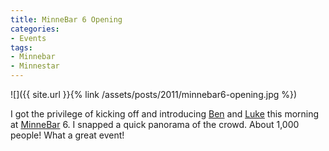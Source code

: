 ```yaml
---
title: MinneBar 6 Opening
categories:
- Events
tags:
- Minnebar
- Minnestar
---
```


![]({{ site.url }}{% link /assets/posts/2011/minnebar6-opening.jpg %})
  



I got the privilege of kicking off and introducing [Ben](http://alttext.com/) and [Luke](http://luke.francl.org/) this morning at [MinneBar](http://minnestar.org/minnebar/) 6. I snapped a quick panorama of the crowd. About 1,000 people!
What a great event!
